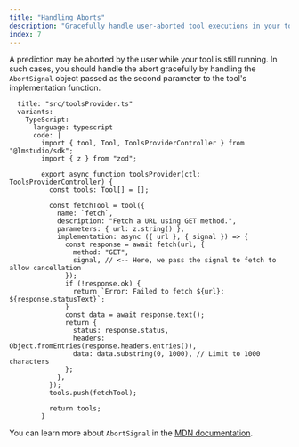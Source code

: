 ```yaml
---
title: "Handling Aborts"
description: "Gracefully handle user-aborted tool executions in your tools provider"
index: 7
---
```


A prediction may be aborted by the user while your tool is still running. In such cases, you should handle the abort gracefully by handling the `AbortSignal` object passed as the second parameter to the tool's implementation function.

```lms_code_snippet
  title: "src/toolsProvider.ts"
  variants:
    TypeScript:
      language: typescript
      code: |
        import { tool, Tool, ToolsProviderController } from "@lmstudio/sdk";
        import { z } from "zod";

        export async function toolsProvider(ctl: ToolsProviderController) {
          const tools: Tool[] = [];

          const fetchTool = tool({
            name: `fetch`,
            description: "Fetch a URL using GET method.",
            parameters: { url: z.string() },
            implementation: async ({ url }, { signal }) => {
              const response = await fetch(url, {
                method: "GET",
                signal, // <-- Here, we pass the signal to fetch to allow cancellation
              });
              if (!response.ok) {
                return `Error: Failed to fetch ${url}: ${response.statusText}`;
              }
              const data = await response.text();
              return {
                status: response.status,
                headers: Object.fromEntries(response.headers.entries()),
                data: data.substring(0, 1000), // Limit to 1000 characters
              };
            },
          });
          tools.push(fetchTool);

          return tools;
        }
```

You can learn more about `AbortSignal` in the [MDN documentation](https://developer.mozilla.org/en-US/docs/Web/API/AbortSignal).
